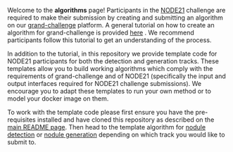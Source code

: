 Welcome to the **algorithms** page!  Participants in the [NODE21](https://node21.grand-challenge.org/) challenge are required to make their submission 
by creating and submitting an algorithm on our [grand-challenge](https://grand-challenge.org/) platform.   A general tutorial on how to create an algorithm for grand-challenge is provided
[here](https://grand-challenge.org/blogs/create-an-algorithm/) .  We recommend participants follow this tutorial to get an understanding of the process.

In addition to the tutorial, in this repository we provide template code for NODE21 participants for both the detection and generation tracks. These templates allow you to build working algorithms which comply with the requirements of 
grand-challenge and of NODE21 (specifically the input and output interfaces required for NODE21 challenge submissions). We encourage you to adapt these
templates to run your own method or to model your docker image on them.

To work with the template code please first ensure you have the pre-requisites installed and have cloned this repository as described on the 
[main README page](https://github.com/DIAGNijmegen/node21).  Then head to the template algorithm for 
[nodule detection](https://github.com/DIAGNijmegen/node21/tree/main/algorithms/noduledetection) or 
[nodule generation](https://github.com/DIAGNijmegen/node21/tree/main/algorithms/nodulegeneration) depending on 
which track you would like to submit to.






